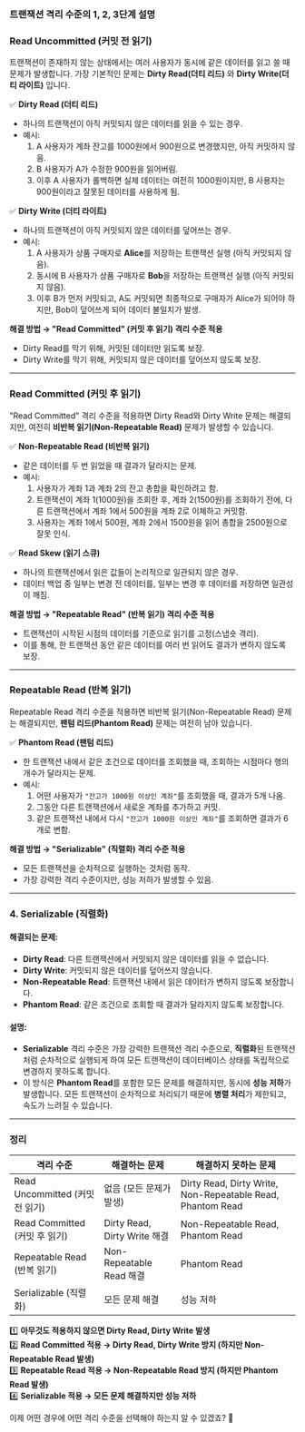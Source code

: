 ### **트랜잭션 격리 수준의 1, 2, 3단계 설명**

### **Read Uncommitted (커밋 전 읽기)**
트랜잭션이 존재하지 않는 상태에서는 여러 사용자가 동시에 같은 데이터를 읽고 쓸 때 문제가 발생합니다. 가장 기본적인 문제는 **Dirty Read(더티 리드)** 와 **Dirty Write(더티 라이트)** 입니다.

✅ **Dirty Read (더티 리드)**
- 하나의 트랜잭션이 아직 커밋되지 않은 데이터를 읽을 수 있는 경우.
- 예시:
    1. A 사용자가 계좌 잔고를 1000원에서 900원으로 변경했지만, 아직 커밋하지 않음.
    2. B 사용자가 A가 수정한 900원을 읽어버림.
    3. 이후 A 사용자가 롤백하면 실제 데이터는 여전히 1000원이지만, B 사용자는 900원이라고 잘못된 데이터를 사용하게 됨.

✅ **Dirty Write (더티 라이트)**
- 하나의 트랜잭션이 아직 커밋되지 않은 데이터를 덮어쓰는 경우.
- 예시:
    1. A 사용자가 상품 구매자로 **Alice**를 저장하는 트랜잭션 실행 (아직 커밋되지 않음).
    2. 동시에 B 사용자가 상품 구매자로 **Bob**을 저장하는 트랜잭션 실행 (아직 커밋되지 않음).
    3. 이후 B가 먼저 커밋되고, A도 커밋되면 최종적으로 구매자가 Alice가 되어야 하지만, Bob이 덮어쓰게 되어 데이터 불일치가 발생.

**해결 방법 → "Read Committed" (커밋 후 읽기) 격리 수준 적용**
- Dirty Read를 막기 위해, 커밋된 데이터만 읽도록 보장.
- Dirty Write를 막기 위해, 커밋되지 않은 데이터를 덮어쓰지 않도록 보장.

---

### **Read Committed (커밋 후 읽기)**
"Read Committed" 격리 수준을 적용하면 Dirty Read와 Dirty Write 문제는 해결되지만, 여전히 **비반복 읽기(Non-Repeatable Read)** 문제가 발생할 수 있습니다.

✅ **Non-Repeatable Read (비반복 읽기)**
- 같은 데이터를 두 번 읽었을 때 결과가 달라지는 문제.
- 예시:
    1. 사용자가 계좌 1과 계좌 2의 잔고 총합을 확인하려고 함.
    2. 트랜잭션이 계좌 1(1000원)을 조회한 후, 계좌 2(1500원)를 조회하기 전에, 다른 트랜잭션에서 계좌 1에서 500원을 계좌 2로 이체하고 커밋함.
    3. 사용자는 계좌 1에서 500원, 계좌 2에서 1500원을 읽어 총합을 2500원으로 잘못 인식.

✅ **Read Skew (읽기 스큐)**
- 하나의 트랜잭션에서 읽은 값들이 논리적으로 일관되지 않은 경우.
- 데이터 백업 중 일부는 변경 전 데이터를, 일부는 변경 후 데이터를 저장하면 일관성이 깨짐.

**해결 방법 → "Repeatable Read" (반복 읽기) 격리 수준 적용**
- 트랜잭션이 시작된 시점의 데이터를 기준으로 읽기를 고정(스냅숏 격리).
- 이를 통해, 한 트랜잭션 동안 같은 데이터를 여러 번 읽어도 결과가 변하지 않도록 보장.

---

### **Repeatable Read (반복 읽기)**
Repeatable Read 격리 수준을 적용하면 비반복 읽기(Non-Repeatable Read) 문제는 해결되지만, **팬텀 리드(Phantom Read)** 문제는 여전히 남아 있습니다.

✅ **Phantom Read (팬텀 리드)**
- 한 트랜잭션 내에서 같은 조건으로 데이터를 조회했을 때, 조회하는 시점마다 행의 개수가 달라지는 문제.
- 예시:
    1. 어떤 사용자가 `"잔고가 1000원 이상인 계좌"`를 조회했을 때, 결과가 5개 나옴.
    2. 그동안 다른 트랜잭션에서 새로운 계좌를 추가하고 커밋.
    3. 같은 트랜잭션 내에서 다시 `"잔고가 1000원 이상인 계좌"`를 조회하면 결과가 6개로 변함.

**해결 방법 → "Serializable" (직렬화) 격리 수준 적용**
- 모든 트랜잭션을 순차적으로 실행하는 것처럼 동작.
- 가장 강력한 격리 수준이지만, 성능 저하가 발생할 수 있음.

---

### **4. Serializable (직렬화)**

#### 해결되는 문제:
- **Dirty Read**: 다른 트랜잭션에서 커밋되지 않은 데이터를 읽을 수 없습니다.
- **Dirty Write**: 커밋되지 않은 데이터를 덮어쓰지 않습니다.
- **Non-Repeatable Read**: 트랜잭션 내에서 읽은 데이터가 변하지 않도록 보장합니다.
- **Phantom Read**: 같은 조건으로 조회할 때 결과가 달라지지 않도록 보장합니다.

#### 설명:
- **Serializable** 격리 수준은 가장 강력한 트랜잭션 격리 수준으로, **직렬화**된 트랜잭션처럼 순차적으로 실행되게 하여 모든 트랜잭션이 데이터베이스 상태를 독립적으로 변경하지 못하도록 합니다.
- 이 방식은 **Phantom Read**를 포함한 모든 문제를 해결하지만, 동시에 **성능 저하**가 발생합니다. 모든 트랜잭션이 순차적으로 처리되기 때문에 **병렬 처리**가 제한되고, 속도가 느려질 수 있습니다.

---

### **정리**
| 격리 수준 | 해결하는 문제 | 해결하지 못하는 문제 |
|-----------|------------|----------------|
| Read Uncommitted (커밋 전 읽기) | 없음 (모든 문제가 발생) | Dirty Read, Dirty Write, Non-Repeatable Read, Phantom Read |
| Read Committed (커밋 후 읽기) | Dirty Read, Dirty Write 해결 | Non-Repeatable Read, Phantom Read |
| Repeatable Read (반복 읽기) | Non-Repeatable Read 해결 | Phantom Read |
| Serializable (직렬화) | 모든 문제 해결 | 성능 저하 |

1️⃣ **아무것도 적용하지 않으면 Dirty Read, Dirty Write 발생**  
2️⃣ **Read Committed 적용 → Dirty Read, Dirty Write 방지 (하지만 Non-Repeatable Read 발생)**  
3️⃣ **Repeatable Read 적용 → Non-Repeatable Read 방지 (하지만 Phantom Read 발생)**  
4️⃣ **Serializable 적용 → 모든 문제 해결하지만 성능 저하**

이제 어떤 경우에 어떤 격리 수준을 선택해야 하는지 알 수 있겠죠? 🚀